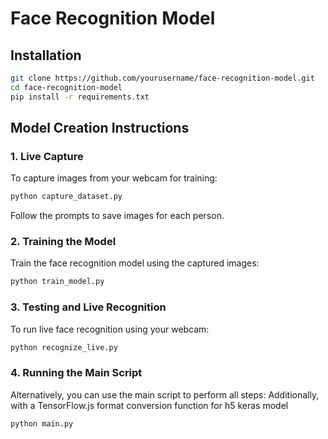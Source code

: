 # Face Recognition Model

## Installation

```bash
git clone https://github.com/yourusername/face-recognition-model.git
cd face-recognition-model
pip install -r requirements.txt
```

## Model Creation Instructions

### 1. Live Capture

To capture images from your webcam for training:

```bash
python capture_dataset.py
```
Follow the prompts to save images for each person.

### 2. Training the Model

Train the face recognition model using the captured images:

```bash
python train_model.py
```

### 3. Testing and Live Recognition

To run live face recognition using your webcam:

```bash
python recognize_live.py
```

### 4. Running the Main Script

Alternatively, you can use the main script to perform all steps:
Additionally, with a TensorFlow.js format conversion function for h5 keras model

```bash
python main.py
```